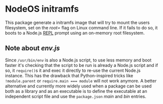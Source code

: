 # NodeOS initramfs

This package generate a initramfs image that will try to mount the users
filesystem, set on the *root=* flag on Linux command line. If it fails to do so,
it boots to a Node.js [REPL](http://nodejs.org/api/repl.html) prompt using an
on-memory root filesystem.

## Note about *env.js*

Since ```/usr/bin/env``` is also a Node.js script, to use less memory and boot
faster it's checking that the script to be run is already a Node.js script and
if so, it ```require()```s it and exec it directly to re-use the current Node.js
instance. This has the drawback that Python-inspired tricks like
```!module.parent``` or ```require.main === module``` will not work anymore. A
better alternative and currently more widely used when a package can be used
both as a library and as an executable is to define the executable at an
independent script file and use the ```package.json``` *main* and *bin* entries.

